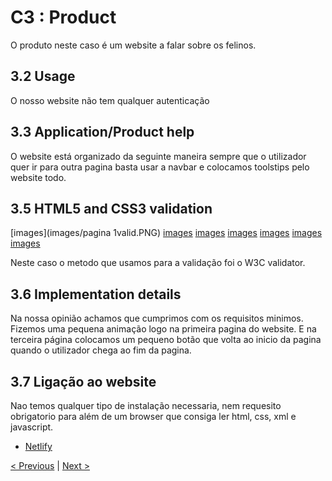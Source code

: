 # C3 : Product

O produto neste caso é um website a falar sobre os felinos.

## 3.2 Usage

O nosso website não tem qualquer autenticação 

## 3.3 Application/Product help

O website está organizado da seguinte maneira sempre que o utilizador quer ir para outra pagina basta usar a navbar e colocamos toolstips pelo website todo.

## 3.5 HTML5 and CSS3 validation

[images](images/pagina 1valid.PNG)
[images](images/pagina3valid.PNG)
[images](images/pagina4valid.PNG)
[images](images/css2valid.PNG)
[images](images/css3valid.PNG)
[images](images/css4valid.PNG)
[images](images/css5valid.PNG)

Neste caso o metodo que usamos para a validação foi o W3C validator.

## 3.6 Implementation details

Na nossa opinião achamos que cumprimos com os requisitos minimos.
Fizemos uma pequena animação logo na primeira pagina do website.
E na terceira página colocamos um pequeno botão que volta ao inicio da pagina quando o utilizador chega ao fim da pagina.

## 3.7 Ligação ao website
   Nao temos qualquer tipo de instalação necessaria, nem requesito obrigatorio para além de um browser que consiga ler html, css, xml e javascript.

 * [Netlify](https://tiwm22-ti-g06.netlify.app/)

[< Previous](c2.md)  | [Next >](c4.md)
